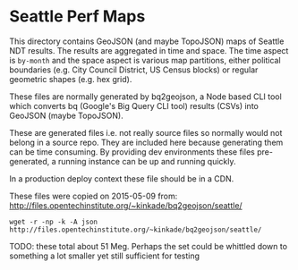 # Seattle Perf Maps

This directory contains GeoJSON (and maybe TopoJSON) maps of Seattle
NDT results.  The results are aggregated in time and space.  The time
aspect is `by-month` and the space aspect is various map partitions,
either political boundaries (e.g. City Council District, US Census
blocks) or regular geometric shapes (e.g. hex grid).

These files are normally generated by bq2geojson, a Node based CLI
tool which converts bq (Google's Big Query CLI tool) results (CSVs)
into GeoJSON (maybe TopoJSON).

These are generated files i.e. not really source files so normally would
not belong in a source repo. They are included here because generating
them can be time consuming. By providing dev environments these files
pre-generated, a running instance can be up and running quickly.

In a production deploy context these file should be in a CDN.

These files were copied on 2015-05-09 from:  
http://files.opentechinstitute.org/~kinkade/bq2geojson/seattle/  

```
wget -r -np -k -A json http://files.opentechinstitute.org/~kinkade/bq2geojson/seattle/
```

TODO: these total about 51 Meg. Perhaps the set could be whittled down to something a
lot smaller yet still sufficient for testing